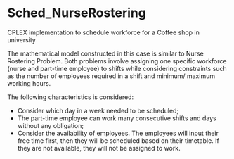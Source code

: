 # Sched_NurseRostering

CPLEX implementation to schedule workforce for a Coffee shop in university

The mathematical model constructed in this case is similar to Nurse Rostering Problem. Both problems involve assigning one specific workforce (nurse and part-time employee) to shifts while considering constraints such as the number of employees required in a shift and minimum/ maximum working hours.

The following characteristics is considered:
- Consider which day in a week needed to be scheduled;
-	The part-time employee can work many consecutive shifts and days without any obligation;
-	Consider the availability of employees. The employees will input their free time first, then they will be scheduled based on their timetable. If they are not available, they will not be assigned to work.
